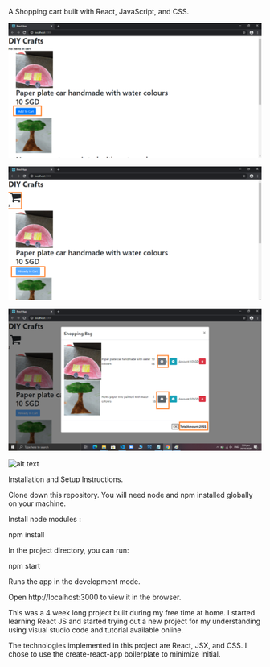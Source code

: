 A  Shopping cart built with React, JavaScript, and CSS.

![alt text](screenshot/screenshot1.png "click Add To Cart button to add items to cart")

![alt text](screenshot/screenshot2.png "the cart updates and clicking it will open a modal ")

![alt text](screenshot/screenshot3.png "the quantity of the items can be incremented /decremented and the total amount is updated")

![alt text](screenshot/screenshot4.png "to remove items from the cart the delete button is clicked which removes item form the cart and updated the cart value and the amount")



Installation and Setup Instructions.

Clone down this repository. You will need node and npm installed globally on your machine.

Install node modules :

npm install

In the project directory, you can run:

npm start

Runs the app in the development mode.

Open http://localhost:3000 to view it in the browser.


This was a 4 week long project built during my free time at home. I started learning React JS and started trying out a new project for my understanding using visual studio code and tutorial available online.

The technologies implemented in this project are React, JSX, and CSS. I chose to use the create-react-app boilerplate to minimize initial. 


